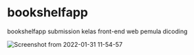 # bookshelfapp
bookshelfapp submission kelas front-end web pemula dicoding


![Screenshot from 2022-01-31 11-54-57](https://user-images.githubusercontent.com/43898482/151740931-57865ef0-8dfa-4b89-81b5-1f5560f13ed5.png)
